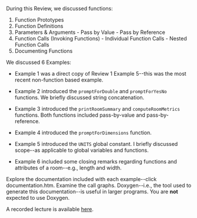 During this Review, we discussed functions:

  1. Function Prototypes
  2. Function Definitions
  3. Parameters &amp; Arguments
    - Pass by Value
    - Pass by Reference
  4. Function Calls (Invoking Functions)
    - Individual Function Calls
    - Nested Function Calls
  5. Documenting Functions

We discussed 6 Examples:

  - Example 1 was a direct copy of Review 1 Example 5--this was the most recent
    non-function based example.

  - Example 2 introduced the `promptForDouble` and `promptForYesNo` functions.
    We briefly discussed string concatenation.

  - Example 3 introduced the `printRoomSummary` and `computeRoomMetrics`
    functions. Both functions included pass-by-value and pass-by-reference.

  - Example 4 introduced the `promptForDimensions` function.

  - Example 5 introduced the `UNITS` global constant. I briefly discussed
    scope--as applicable to global variables and functions.

  - Example 6 included some closing remarks regarding functions and attributes
    of a room--e.g., length and width.

Explore the documentation included with each example--click documentation.htm.
Examine the call graphs.  Doxygen--i.e., the tool used to generate this
documentation--is useful in larger programs. You are **not** expected to use
Doxygen.

A recorded lecture is available [here](https://www.youtube.com/watch?v=LAYPxKnme_c).
